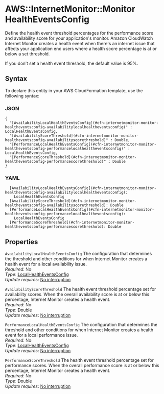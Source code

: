 # AWS::InternetMonitor::Monitor HealthEventsConfig<a name="aws-properties-internetmonitor-monitor-healtheventsconfig"></a>

Define the health event threshold percentages for the performance score and availability score for your application's monitor\. Amazon CloudWatch Internet Monitor creates a health event when there's an internet issue that affects your application end users where a health score percentage is at or below a set threshold\.

If you don't set a health event threshold, the default value is 95%\.

## Syntax<a name="aws-properties-internetmonitor-monitor-healtheventsconfig-syntax"></a>

To declare this entity in your AWS CloudFormation template, use the following syntax:

### JSON<a name="aws-properties-internetmonitor-monitor-healtheventsconfig-syntax.json"></a>

```
{
  "[AvailabilityLocalHealthEventsConfig](#cfn-internetmonitor-monitor-healtheventsconfig-availabilitylocalhealtheventsconfig)" : LocalHealthEventsConfig,
  "[AvailabilityScoreThreshold](#cfn-internetmonitor-monitor-healtheventsconfig-availabilityscorethreshold)" : Double,
  "[PerformanceLocalHealthEventsConfig](#cfn-internetmonitor-monitor-healtheventsconfig-performancelocalhealtheventsconfig)" : LocalHealthEventsConfig,
  "[PerformanceScoreThreshold](#cfn-internetmonitor-monitor-healtheventsconfig-performancescorethreshold)" : Double
}
```

### YAML<a name="aws-properties-internetmonitor-monitor-healtheventsconfig-syntax.yaml"></a>

```
  [AvailabilityLocalHealthEventsConfig](#cfn-internetmonitor-monitor-healtheventsconfig-availabilitylocalhealtheventsconfig): 
    LocalHealthEventsConfig
  [AvailabilityScoreThreshold](#cfn-internetmonitor-monitor-healtheventsconfig-availabilityscorethreshold): Double
  [PerformanceLocalHealthEventsConfig](#cfn-internetmonitor-monitor-healtheventsconfig-performancelocalhealtheventsconfig): 
    LocalHealthEventsConfig
  [PerformanceScoreThreshold](#cfn-internetmonitor-monitor-healtheventsconfig-performancescorethreshold): Double
```

## Properties<a name="aws-properties-internetmonitor-monitor-healtheventsconfig-properties"></a>

`AvailabilityLocalHealthEventsConfig`  <a name="cfn-internetmonitor-monitor-healtheventsconfig-availabilitylocalhealtheventsconfig"></a>
The configuration that determines the threshold and other conditions for when Internet Monitor creates a health event for a local availability issue\.  
*Required*: No  
*Type*: [LocalHealthEventsConfig](aws-properties-internetmonitor-monitor-localhealtheventsconfig.md)  
*Update requires*: [No interruption](https://docs.aws.amazon.com/AWSCloudFormation/latest/UserGuide/using-cfn-updating-stacks-update-behaviors.html#update-no-interrupt)

`AvailabilityScoreThreshold`  <a name="cfn-internetmonitor-monitor-healtheventsconfig-availabilityscorethreshold"></a>
The health event threshold percentage set for availability scores\. When the overall availability score is at or below this percentage, Internet Monitor creates a health event\.  
*Required*: No  
*Type*: Double  
*Update requires*: [No interruption](https://docs.aws.amazon.com/AWSCloudFormation/latest/UserGuide/using-cfn-updating-stacks-update-behaviors.html#update-no-interrupt)

`PerformanceLocalHealthEventsConfig`  <a name="cfn-internetmonitor-monitor-healtheventsconfig-performancelocalhealtheventsconfig"></a>
The configuration that determines the threshold and other conditions for when Internet Monitor creates a health event for a local performance issue\.  
*Required*: No  
*Type*: [LocalHealthEventsConfig](aws-properties-internetmonitor-monitor-localhealtheventsconfig.md)  
*Update requires*: [No interruption](https://docs.aws.amazon.com/AWSCloudFormation/latest/UserGuide/using-cfn-updating-stacks-update-behaviors.html#update-no-interrupt)

`PerformanceScoreThreshold`  <a name="cfn-internetmonitor-monitor-healtheventsconfig-performancescorethreshold"></a>
The health event threshold percentage set for performance scores\. When the overall performance score is at or below this percentage, Internet Monitor creates a health event\.  
*Required*: No  
*Type*: Double  
*Update requires*: [No interruption](https://docs.aws.amazon.com/AWSCloudFormation/latest/UserGuide/using-cfn-updating-stacks-update-behaviors.html#update-no-interrupt)